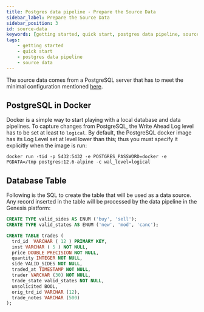 ```yaml
---
title: Postgres data pipeline - Prepare the Source Data
sidebar_label: Prepare the Source Data
sidebar_position: 3
id: source-data
keywords: [getting started, quick start, postgres data pipeline, source data]
tags:
    - getting started
    - quick start
    - postgres data pipeline
    - source data
---
```


The source data comes from a PostgreSQL server that has to meet the minimal configuration mentioned [here](/server/integration/data-pipeline/advanced/#postgresql-configuration-1).

## PostgreSQL in Docker

Docker is a simple way to start playing with a local database and data pipelines. To capture changes from PostgreSQL, the Write Ahead Log level has to be set at least to `logical`. By default, the PostgreSQL docker image has its Log Level set at level lower than this; thus you must specify it explicitly when the image is run:

```shell
docker run -tid -p 5432:5432 -e POSTGRES_PASSWORD=docker -e PGDATA=/tmp postgres:12.6-alpine -c wal_level=logical
```

## Database Table

Following is the SQL to create the table that will be used as a data source. Any record inserted in the table will be processed by the data pipeline in the Genesis platform:

```sql
CREATE TYPE valid_sides AS ENUM ('buy', 'sell');
CREATE TYPE valid_states AS ENUM ('new', 'mod', 'canc');

CREATE TABLE trades (
  trd_id  VARCHAR ( 12 ) PRIMARY KEY,
  inst VARCHAR ( 5 ) NOT NULL,
  price DOUBLE PRECISION NOT NULL,
  quantity INTEGER NOT NULL,
  side VALID_SIDES NOT NULL,
  traded_at TIMESTAMP NOT NULL,
  trader VARCHAR (30) NOT NULL,
  trade_state valid_states NOT NULL,
  unsolicited BOOL,
  orig_trd_id VARCHAR (12),
  trade_notes VARCHAR (500)
);
```